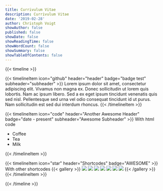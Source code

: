 ```yaml
---
title: Currivulum Vitae
description: Currivulum Vitae
date: '2019-02-28'
author: Christoph Voigt
showAuthor: false
published: false
showDate: false
showReadingTime: false
showWordCount: false
showSummary: false
showTableOfContents: false
---
```


{{< timeline >}}

{{< timelineItem icon="github" header="header" badge="badge test" subheader="subheader" >}}
Lorem ipsum dolor sit amet, consectetur adipiscing elit. Vivamus non magna ex. Donec sollicitudin ut lorem quis lobortis. Nam ac ipsum libero. Sed a ex eget ipsum tincidunt venenatis quis sed nisl. Pellentesque sed urna vel odio consequat tincidunt id ut purus. Nam sollicitudin est sed dui interdum rhoncus. 
{{< /timelineItem >}}


{{< timelineItem icon="code" header="Another Awesome Header" badge="date - present" subheader="Awesome Subheader" >}}
With html code
<ul>
  <li>Coffee</li>
  <li>Tea</li>
  <li>Milk</li>
</ul>
{{< /timelineItem >}}

{{< timelineItem icon="star" header="Shortcodes" badge="AWESOME" >}}
With other shortcodes
{{< gallery >}}
  <img src="gallery/01.jpg" class="grid-w33" />
  <img src="gallery/02.jpg" class="grid-w33" />
  <img src="gallery/03.jpg" class="grid-w33" />
  <img src="gallery/04.jpg" class="grid-w33" />
  <img src="gallery/05.jpg" class="grid-w33" />
  <img src="gallery/06.jpg" class="grid-w33" />
  <img src="gallery/07.jpg" class="grid-w33" />
{{< /gallery >}}
{{< /timelineItem >}}

{{< /timeline >}}

<!--
- Before Liquid, I spent almost two years working for Storm Reply GmbH, an AWS Premier consultancy providing Kubernetes-based solutions on AWS.
- Before Storm, I spent two years working as a DevOps engineer ensuring scalable and reliable infrastructure at NewStore Inc. While we used AWS Elastic Container Service back then, this was the first time I got in contact with Kubernetes.
- Before NewStore I worked at GfK taking care of the deployment, administration and operation of market research back-end software.
- I’m passionate about building, enabling & scaling high-performance teams & organizations, and the technologies that enable them.
- I’m Based in Hannover, Germany and live there with two beautiful daughters and the greatest woman I could find. 👨‍👩‍👧‍👧
-->

